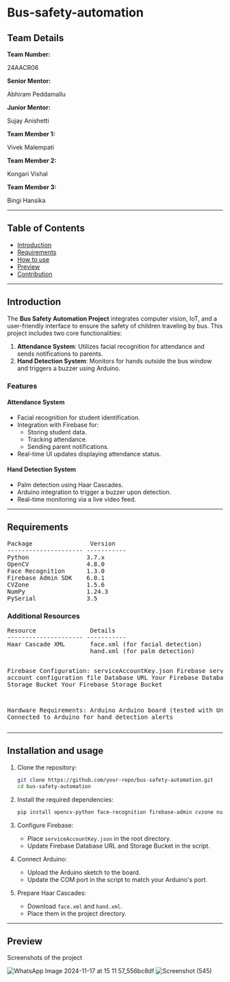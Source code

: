 # Bus-safety-automation

<h2>Team Details</h2>
<b>Team Number: </b><p>24AACR06</p>
<b>Senior Mentor:</b><p> Abhiram Peddamallu</p>
<b>Junior Mentor:</b><p> Sujay Anishetti</p>
<b>Team Member 1:</b><p> Vivek Malempati</p>
<b>Team Member 2:</b><p> Kongari Vishal</p>
<b>Team Member 3:</b><p> Bingi Hansika</p>

---
## Table of Contents
- [Introduction](#introduction) <br>
- [Requirements](#requirements) <br>
- [How to use](#installation-and-usage) <br>
- [Preview](#previews)
- [Contribution](#contribution)

---

## Introduction
The **Bus Safety Automation Project** integrates computer vision, IoT, and a user-friendly interface to ensure the safety of children traveling by bus. This project includes two core functionalities:

1. **Attendance System**: Utilizes facial recognition for attendance and sends notifications to parents.
2. **Hand Detection System**: Monitors for hands outside the bus window and triggers a buzzer using Arduino.


### Features
#### Attendance System
- Facial recognition for student identification.
- Integration with Firebase for:
  - Storing student data.
  - Tracking attendance.
  - Sending parent notifications.
- Real-time UI updates displaying attendance status.

#### Hand Detection System
- Palm detection using Haar Cascades.
- Arduino integration to trigger a buzzer upon detection.
- Real-time monitoring via a live video feed.

---

## Requirements

<pre>
Package                Version
--------------------- -----------
Python                3.7.x
OpenCV                4.8.0
Face Recognition      1.3.0
Firebase Admin SDK    6.0.1
CVZone                1.5.6
NumPy                 1.24.3
PySerial              3.5
</pre>

<h3>Additional Resources</h3>
<pre>
Resource               Details
--------------------- -----------
Haar Cascade XML       face.xml (for facial detection)
                       hand.xml (for palm detection)

Firebase Configuration:
serviceAccountKey.json Firebase service account configuration file
Database URL           Your Firebase Database URL
Storage Bucket         Your Firebase Storage Bucket

Hardware Requirements:
Arduino                Arduino board (tested with Uno)
Buzzer                 Connected to Arduino for hand detection alerts
</pre>



---

## Installation and usage
1. Clone the repository:
   ```bash
   git clone https://github.com/your-repo/bus-safety-automation.git
   cd bus-safety-automation
2. Install the required dependencies:
   ```bash
   pip install opencv-python face-recognition firebase-admin cvzone numpy pyserial
3. Configure Firebase:

   - Place `serviceAccountKey.json` in the root directory.
   - Update Firebase Database URL and Storage Bucket in the script.
4. Connect Arduino:

   - Upload the Arduino sketch to the board.
   - Update the COM port in the script to match your Arduino's port.
5. Prepare Haar Cascades:

   - Download `face.xml` and `hand.xml`.
   - Place them in the project directory.
---
## Preview
Screenshots of the project

![WhatsApp Image 2024-11-17 at 15 11 57_556bc8df](https://github.com/user-attachments/assets/d3f8c545-aeeb-40d6-8d6e-08b3e2e25314)
![Screenshot (545)](https://github.com/user-attachments/assets/e529cd69-adf8-4652-8bbe-232d65b274df)

